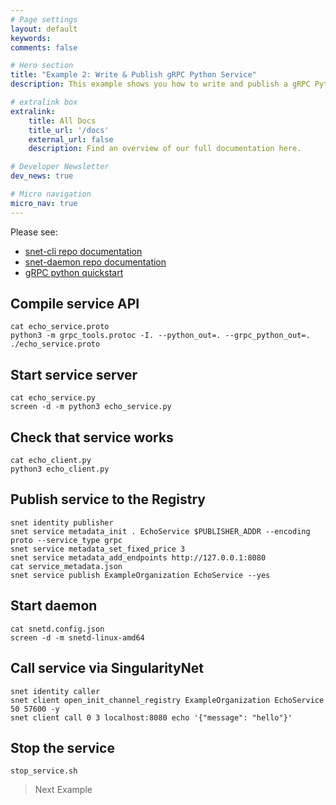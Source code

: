 ```yaml
---
# Page settings
layout: default
keywords:
comments: false

# Hero section
title: "Example 2: Write & Publish gRPC Python Service"
description: This example shows you how to write and publish a gRPC Python service

# extralink box
extralink:
    title: All Docs
    title_url: '/docs'
    external_url: false
    description: Find an overview of our full documentation here.

# Developer Newsletter
dev_news: true

# Micro navigation
micro_nav: true
---
```


Please see:
* [snet-cli repo documentation](https://github.com/singnet/snet-cli)
* [snet-daemon repo documentation](https://github.com/singnet/snet-daemon/)
* [gRPC python quickstart](https://grpc.io/docs/quickstart/python.html)


## Compile service API
```
cat echo_service.proto
python3 -m grpc_tools.protoc -I. --python_out=. --grpc_python_out=. ./echo_service.proto
```

## Start service server
```
cat echo_service.py
screen -d -m python3 echo_service.py
```

## Check that service works
```
cat echo_client.py
python3 echo_client.py
```

## Publish service to the Registry
```
snet identity publisher
snet service metadata_init . EchoService $PUBLISHER_ADDR --encoding proto --service_type grpc
snet service metadata_set_fixed_price 3
snet service metadata_add_endpoints http://127.0.0.1:8080
cat service_metadata.json
snet service publish ExampleOrganization EchoService --yes
```

## Start daemon
```
cat snetd.config.json
screen -d -m snetd-linux-amd64
```

## Call service via SingularityNet
```
snet identity caller
snet client open_init_channel_registry ExampleOrganization EchoService 50 57600 -y
snet client call 0 3 localhost:8080 echo '{"message": "hello"}'
```

## Stop the service
```
stop_service.sh
```

> Next Example
